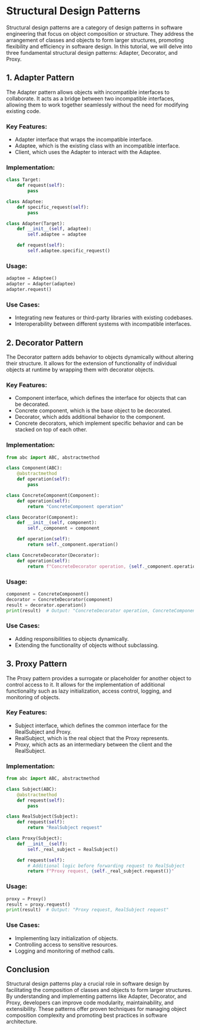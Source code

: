 # Structural Design Patterns

Structural design patterns are a category of design patterns in software engineering that focus on object composition or structure. They address the arrangement of classes and objects to form larger structures, promoting flexibility and efficiency in software design. In this tutorial, we will delve into three fundamental structural design patterns: Adapter, Decorator, and Proxy.

## 1. Adapter Pattern

The Adapter pattern allows objects with incompatible interfaces to collaborate. It acts as a bridge between two incompatible interfaces, allowing them to work together seamlessly without the need for modifying existing code.

### Key Features:

- Adapter interface that wraps the incompatible interface.
- Adaptee, which is the existing class with an incompatible interface.
- Client, which uses the Adapter to interact with the Adaptee.

### Implementation:

```python
class Target:
    def request(self):
        pass

class Adaptee:
    def specific_request(self):
        pass

class Adapter(Target):
    def __init__(self, adaptee):
        self.adaptee = adaptee

    def request(self):
        self.adaptee.specific_request()
```

### Usage:

```python
adaptee = Adaptee()
adapter = Adapter(adaptee)
adapter.request()
```

### Use Cases:

- Integrating new features or third-party libraries with existing codebases.
- Interoperability between different systems with incompatible interfaces.

## 2. Decorator Pattern

The Decorator pattern adds behavior to objects dynamically without altering their structure. It allows for the extension of functionality of individual objects at runtime by wrapping them with decorator objects.

### Key Features:

- Component interface, which defines the interface for objects that can be decorated.
- Concrete component, which is the base object to be decorated.
- Decorator, which adds additional behavior to the component.
- Concrete decorators, which implement specific behavior and can be stacked on top of each other.

### Implementation:

```python
from abc import ABC, abstractmethod

class Component(ABC):
    @abstractmethod
    def operation(self):
        pass

class ConcreteComponent(Component):
    def operation(self):
        return "ConcreteComponent operation"

class Decorator(Component):
    def __init__(self, component):
        self._component = component

    def operation(self):
        return self._component.operation()

class ConcreteDecorator(Decorator):
    def operation(self):
        return f"ConcreteDecorator operation, {self._component.operation()}"
```

### Usage:

```python
component = ConcreteComponent()
decorator = ConcreteDecorator(component)
result = decorator.operation()
print(result)  # Output: "ConcreteDecorator operation, ConcreteComponent operation"
```

### Use Cases:

- Adding responsibilities to objects dynamically.
- Extending the functionality of objects without subclassing.

## 3. Proxy Pattern

The Proxy pattern provides a surrogate or placeholder for another object to control access to it. It allows for the implementation of additional functionality such as lazy initialization, access control, logging, and monitoring of objects.

### Key Features:

- Subject interface, which defines the common interface for the RealSubject and Proxy.
- RealSubject, which is the real object that the Proxy represents.
- Proxy, which acts as an intermediary between the client and the RealSubject.

### Implementation:

```python
from abc import ABC, abstractmethod

class Subject(ABC):
    @abstractmethod
    def request(self):
        pass

class RealSubject(Subject):
    def request(self):
        return "RealSubject request"

class Proxy(Subject):
    def __init__(self):
        self._real_subject = RealSubject()

    def request(self):
        # Additional logic before forwarding request to RealSubject
        return f"Proxy request, {self._real_subject.request()}"
```

### Usage:

```python
proxy = Proxy()
result = proxy.request()
print(result)  # Output: "Proxy request, RealSubject request"
```

### Use Cases:

- Implementing lazy initialization of objects.
- Controlling access to sensitive resources.
- Logging and monitoring of method calls.

## Conclusion

Structural design patterns play a crucial role in software design by facilitating the composition of classes and objects to form larger structures. By understanding and implementing patterns like Adapter, Decorator, and Proxy, developers can improve code modularity, maintainability, and extensibility. These patterns offer proven techniques for managing object composition complexity and promoting best practices in software architecture.
